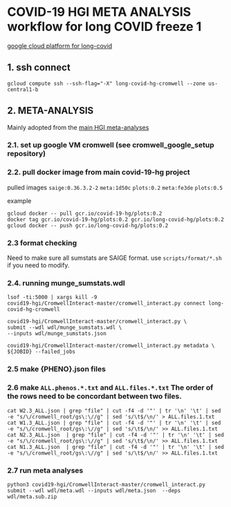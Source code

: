 # COVID-19 HGI META ANALYSIS workflow for long COVID freeze 1

[google cloud platform for long-covid](https://console.cloud.google.com/home/dashboard?project=long-covid-hg)

## 1. ssh connect 

`gcloud compute ssh --ssh-flag="-X" long-covid-hg-cromwell --zone us-central1-b`

## 2. META-ANALYSIS
Mainly adopted from the [main HGI meta-analyses](https://github.com/covid19-hg/META_ANALYSIS)

### 2.1. set up google VM cromwell (see cromwell_google_setup repository)

### 2.2. pull docker image from main covid-19-hg project

pulled images
`saige:0.36.3.2-2` `meta:1d50c` `plots:0.2` `meta:fe3de` `plots:0.5`


example
```
gcloud docker -- pull gcr.io/covid-19-hg/plots:0.2
docker tag gcr.io/covid-19-hg/plots:0.2 gcr.io/long-covid-hg/plots:0.2
gcloud docker -- push gcr.io/long-covid-hg/plots:0.2
```

### 2.3 format checking

Need to make sure all sumstats are SAIGE format.  use `scripts/format/*.sh` if you need to modify.

### 2.4. running munge_sumstats.wdl
```
lsof -ti:5000 | xargs kill -9
covid19-hgi/CromwellInteract-master/cromwell_interact.py connect long-covid-hg-cromwell 

covid19-hgi/CromwellInteract-master/cromwell_interact.py \
submit --wdl wdl/munge_sumstats.wdl \
--inputs wdl/munge_sumstats.json

covid19-hgi/CromwellInteract-master/cromwell_interact.py metadata \
${JOBID} --failed_jobs
```

### 2.5 make {PHENO}.json files

### 2.6 make `ALL.phenos.*.txt` and `ALL.files.*.txt` The order of the rows need to be concordant between two files.

```
cat W2.3_ALL.json | grep "file" | cut -f4 -d '"' | tr '\n' '\t' | sed -e "s/\/cromwell_root/gs\:\//g" | sed 's/\t$/\n/' > ALL.files.1.txt
cat W1.3_ALL.json | grep "file" | cut -f4 -d '"' | tr '\n' '\t' | sed -e "s/\/cromwell_root/gs\:\//g" | sed 's/\t$/\n/' >> ALL.files.1.txt
cat N2.3_ALL.json  | grep "file" | cut -f4 -d '"' | tr '\n' '\t' | sed -e "s/\/cromwell_root/gs\:\//g" | sed 's/\t$/\n/' >> ALL.files.1.txt
cat N1.3_ALL.json  | grep "file" | cut -f4 -d '"' | tr '\n' '\t' | sed -e "s/\/cromwell_root/gs\:\//g" | sed 's/\t$/\n/' >> ALL.files.1.txt
```

### 2.7 run meta analyses

```
python3 covid19-hgi/CromwellInteract-master/cromwell_interact.py submit --wdl wdl/meta.wdl --inputs wdl/meta.json  --deps wdl/meta.sub.zip
```

